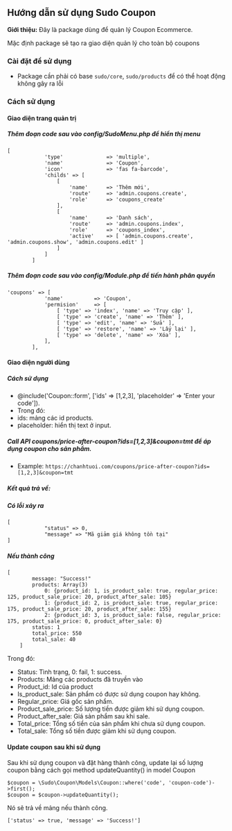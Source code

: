 ## Hướng dẫn sử dụng Sudo Coupon ##

**Giới thiệu:** Đây là package dùng để quản lý Coupon Ecommerce.

Mặc định package sẽ tạo ra giao diện quản lý cho toàn bộ coupons

### Cài đặt để sử dụng ###

- Package cần phải có base `sudo/core`, `sudo/products` để có thể hoạt động không gây ra lỗi

### Cách sử dụng ###

#### Giao diện trang quản trị ####

##### Thêm đoạn code sau vào config/SudoMenu.php để hiển thị menu ####
    [
                'type' 				=> 'multiple',
                'name' 				=> 'Coupon',
                'icon' 				=> 'fas fa-barcode',
                'childs' => [
                    [
                        'name' 		=> 'Thêm mới',
                        'route' 	=> 'admin.coupons.create',
                        'role' 		=> 'coupons_create'
                    ],
                    [
                        'name' 		=> 'Danh sách',
                        'route' 	=> 'admin.coupons.index',
                        'role' 		=> 'coupons_index',
                        'active' 	=> [ 'admin.coupons.create', 'admin.coupons.show', 'admin.coupons.edit' ]
                    ]
                ]
            ]
##### Thêm đoạn code sau vào config/Module.php để tiến hành phân quyền ####
    'coupons' => [
                'name' 			=> 'Coupon',
                'permision' 	=> [
                    [ 'type' => 'index', 'name' => 'Truy cập' ],
                    [ 'type' => 'create', 'name' => 'Thêm' ],
                    [ 'type' => 'edit', 'name' => 'Sửa' ],
                    [ 'type' => 'restore', 'name' => 'Lấy lại' ],
                    [ 'type' => 'delete', 'name' => 'Xóa' ],
                ],
            ],
#### Giao diện người dùng ####
##### Cách sử dụng #####
-  @include('Coupon::form', ['ids' => [1,2,3], 'placeholder' => 'Enter your code']). 
-  Trong đó:
-   ids: mảng các id products.
-   placeholder: hiển thị text ở input.

##### Call API coupons/price-after-coupon?ids=[1,2,3]&coupon=tmt để áp dụng coupon cho sản phẩm. #####
-   Example: `https://chanhtuoi.com/coupons/price-after-coupon?ids=[1,2,3]&coupon=tmt`

##### Kết quả trả về: #####
            
##### Có lỗi xảy ra #####

    [
                "status" => 0,
                "message" => "Mã giảm giá không tồn tại"
    ]
##### Nếu thành công #####

    [
            message: "Success!"
            products: Array(3)
                0: {product_id: 1, is_product_sale: true, regular_price: 125, product_sale_price: 20, product_after_sale: 105}
                1: {product_id: 2, is_product_sale: true, regular_price: 175, product_sale_price: 20, product_after_sale: 155}
                2: {product_id: 3, is_product_sale: false, regular_price: 175, product_sale_price: 0, product_after_sale: 0}
            status: 1
            total_price: 550
            total_sale: 40
        ]
    
Trong đó:
- Status: Tình trạng, 0: fail, 1: success.
- Products: Mảng các products đã truyền vào
- Product_id: Id của product
- Is_product_sale: Sản phẩm có được sử dụng coupon hay không.
- Regular_price: Giá gốc sản phẩm.
- Product_sale_price: Số lượng tiền được giảm khi sử dụng coupon.
- Product_after_sale: Giá sản phẩm sau khi sale.
- Total_price: Tổng số tiền của sản phẩm khi chưa sử dụng coupon.
- Total_sale: Tổng số tiền được giảm khi sử dụng coupon. 
    
#### Update coupon sau khi sử dụng ###
Sau khi sử dụng coupon và đặt hàng thành công, update lại số lượng coupon bằng cách gọi method updateQuantity() in model Coupon

    $coupon = \Sudo\Coupon\Models\Coupon::where('code', 'coupon-code')->first();
    $coupon = $coupon->updateQuantity();
    
Nó sẽ trả về mảng nếu thành công.

    ['status' => true, 'message' => 'Success!'] 